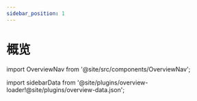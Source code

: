 ```yaml
---
sidebar_position: 1
---
```


# 概览

import OverviewNav from '@site/src/components/OverviewNav';

import sidebarData from '@site/plugins/overview-loader!@site/plugins/overview-data.json';

<OverviewNav cards={sidebarData.docsSidebars.guidesSidebar} />
